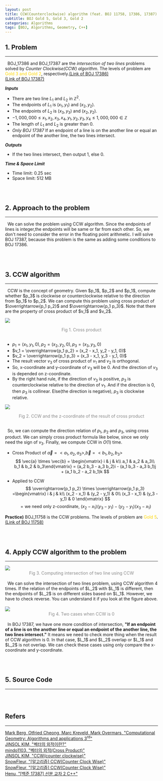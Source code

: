 ```yaml
---
layout: post
title: CCW(Counterclockwise) algorithm (feat. BOJ 11758, 17386, 17387)
subtitle: BOJ Gold 5, Gold 3, Gold 2
categories: Algorithms
tags: [BOJ, Algorithms, Geometry, C++]
---
```

## 1. Problem
<hr>
&nbsp;&nbsp;BOJ_17386 and BOJ_17387 are the <i>intersection of two lines</i> problems solved by <i>Counter Clockwise(CCW) algorithm</i>. The levels of problem are <span style="color:gold">Gold 3 and Gold 2</span>, respectively.<a href="https://www.acmicpc.net/problem/17386">(Link of BOJ 17386)</a><br/><a href="https://www.acmicpc.net/problem/17387">(Link of BOJ 17387)</a><br/>

<b><i>Inputs</i></b>
- There are two line $L_1$ and $L_2$ in $\mathbb{Z}^2$.
- The endpoints of $L_1$ is $(x_1, y_1)$ and $(x_2, y_2)$.
- The endpoints of $L_2$ is $(x_3, y_3)$ and $(x_2, y_2)$.
- ${-1,000,000 \leq x_1, x_2, x_3, x_4, y_1, y_2, y_3, y_4 \leq 1,000,000} \in \mathbb{Z}$
- The length of $L_1$ and $L_2$ is greater than 0.
- *Only BOJ 17387* If an endpoint of a line is on the another line or equal an endpoint of the another line, the two lines intersect.

<b><i>Outputs</i></b>
- If the two lines intersect, then output 1, else 0.

<b><i>Time & Space Limit</i></b>
- Time limit: 0.25 sec
- Space limit: 512 MB

<br/><br/>

## 2. Approach to the problem
<hr>
&nbsp;&nbsp;We can solve the problem using CCW algorithm. Since the endpoints of lines is integer,the endpoints will be same or far from each other. So, we don't need to consider the error in the floating point arithmetic. I will solve BOJ 17387, because this problem is the same as adding some conditions to BOJ 17386.

<br/><br/>

## 3. CCW algorithm
<hr>
&nbsp;&nbsp;CCW is the concept of geometry. Given $p_1$, $p_2$ and $p_1$, compute whether $p_3$ is clockwise or counterclockwise relative to the direction from $p_1$ to $p_2$. We can compute this problem using cross product of $\overrightarrow{p_1 p_2}$ and $\overrightarrow{p_1 p_3}$. Note that there are the property of cross product of $v_1$ and $v_2$.

<img src = "https://user-images.githubusercontent.com/80208196/227909620-be6796d7-98a4-422f-b85f-4eeaf3489df1.png"><center><span style = "opacity:0.5">Fig 1. Cross product</span></center><br/>
- $p_1 = (x_1, y_1, 0), p_2 = (x_2, y_2, 0), p_3 = (x_3, y_3, 0)$
- $v_1 = \overrightarrow{p_1 p_2} = (x_2 - x_1, y_2 - y_1, 0)$
- $v_2 = \overrightarrow{p_1 p_3} = (x_3 - x_1, y_3 - y_1, 0)$
- The result vector $v_3$ of cross product of $v_1$ and $v_2$ is orthogonal.
- So, x-coordinate and y-coordinate of $v_3$ will be 0. And the direction of $v_3$ is depended on z-coordinate.
- By the right hand rule, if the direction of $v_3$ is positive, $p_3$ is counterclockwise relative to the direction of $v_1$. And if the direction is 0, then $p_3$ is collinear. Else(the direction is negative), $p_3$ is clockwise relative.

<img src = "https://user-images.githubusercontent.com/80208196/227910581-633812eb-3d3c-454e-9862-55c2acb234c5.png"><center><span style = "opacity:0.5">Fig 2. CCW and the z-coordinate of the result of cross product</span></center><br/>

&nbsp;&nbsp;So, we can compute the direction relation of $p_1$, $p_2$ and $p_3$, using cross product. We can simply cross product formula like below, since we only need the sign of $v_3$. Finally, we compute CCW in $O(1)$ time.

- Cross Product of $\vec{a} = <a_1, a_2, a_3>, \vec{b} = <b_1, b_2, b_3>$
$$
\vec{a} \times \vec{b} = \begin{vmatrix} i & j & k\\ a_1 & a_2 & a_3\\ b_1 & b_2 & b_3\end{vmatrix}
= (a_2 b_3 - a_3 b_2)i - (a_1 b_3 - a_3 b_1)j + (a_1 b_2 - a_2 b_1)k
$$

- Applied to CCW
$$ \overrightarrow{p_1 p_2} \times \overrightarrow{p_1 p_3}
=\begin{vmatrix} i & j & k\\ (x_2 - x_1) & (y_2 - y_1) & 0\\ (x_3 - x_1) & (y_3 - y_1) & 0 \end{vmatrix}
$$
$$= \text{we need only z-coordinate, } (x_2 - x_1)(y_3 - y_1) - (y_2 - y_1)(x_3 - x_1)
$$

<b>Practice)</b> BOJ_11758 is the CCW problems. The levels of problem are <span style="color:gold">Gold 5</span>.<a href="https://www.acmicpc.net/problem/17386">(Link of BOJ 11758)</a><br/>

<script src="https://gist.github.com/unsik6/9b1192d76bf08d1858c5eefc8cf0da08.js"></script>

<br/><br/>

## 4. Apply CCW algorithm to the problem
<hr>
<img src = "https://user-images.githubusercontent.com/80208196/227921862-ed1ecf7c-f663-41c1-b5d8-7bfc8cd57c1c.png"><center><span style = "opacity:0.5">Fig 3. Computing intersection of two line using CCW</span></center><br/>
&nbsp;&nbsp;We can solve the intersection of two lines problem, using CCW algorithm 4 times. If the relation of the endpoints of $L_2$ with $L_1$ is different, then the endpoints of $L_2$ is on different sides based on $L_1$. However, we have to check reverse. You can understand it if you look at the figure above.<br/><br/>
<img src = "https://user-images.githubusercontent.com/80208196/227922952-6c2090ca-25a8-4ab5-a5a5-b80c9340b1b7.png"><center><span style = "opacity:0.5">Fig 4. Two cases when CCW is 0</span></center><br/>
&nbsp;&nbsp;In BOJ 17387, we have one more condition of intersection, <b>"If an endpoint of a line is on the another line or equal an endpoint of the another line, the two lines intersect."</b> It means we need to check more thing when the result of CCW algorithm is 0. In that case, $L_1$ and $L_2$ overlap or $L_1$ and $L_2$ is not overlap. We can check these cases using only compare the x-coordinate and y-coordinate.

<br/><br/>

## 5. Source Code
<hr>

<script src="https://gist.github.com/unsik6/d9282bc5190d0d3dc5c744d1a6f5764c.js"></script>

<br/><br/>

## Refers
<hr/>
<a href = "https://link.springer.com/book/10.1007/978-3-540-77974-2">Mark Berg, Otfried Cheong, Marc Kreveld, Mark Overmars, "Computational Geometry: Algorithms and applications 3<sup>rd</sup>"</a><br/>
<a href = "https://gaussian37.github.io/math-la-cross-product/">JINSOL KIM, "벡터의 외적이란?"</a><br/>
<a href = "https://blog.naver.com/PostView.naver?blogId=mindo1103&logNo=90103361104&redirect=Dlog&widgetTypeCall=true&directAccess=false">mindo1103, "벡터의 외적(Cross Product)"</a><br/>
<a href = "https://gaussian37.github.io/math-algorithm-ccw/">JINSOL KIM, "CCW(counter clockwise)"</a><br/>
<a href = "https://snowfleur.tistory.com/98">SnowFleur, "[알고리즘] CCW(Counter Clock Wise)"</a><br/>
<a href = "https://snowfleur.tistory.com/98">SnowFleur, "[알고리즘] CCW(Counter Clock Wise)"</a><br/>
<a href = "https://hyeo-noo.tistory.com/108">Henu, "[백준 17387] 선분 교차 2 C++"</a><br/>